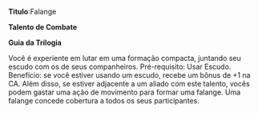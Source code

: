 **Titulo**:Falange

**Talento de Combate**

**Guia da Trilogia**

 Você é experiente em lutar em uma formação compacta, juntando seu escudo com os de seus companheiros. Pré-requisito: Usar Escudo. Benefício: se você estiver usando um escudo, recebe um bônus de +1 na CA. Além disso, se estiver adjacente a um aliado com este talento, vocês podem gastar uma ação de movimento para formar uma falange. Uma falange concede cobertura a todos os seus participantes.